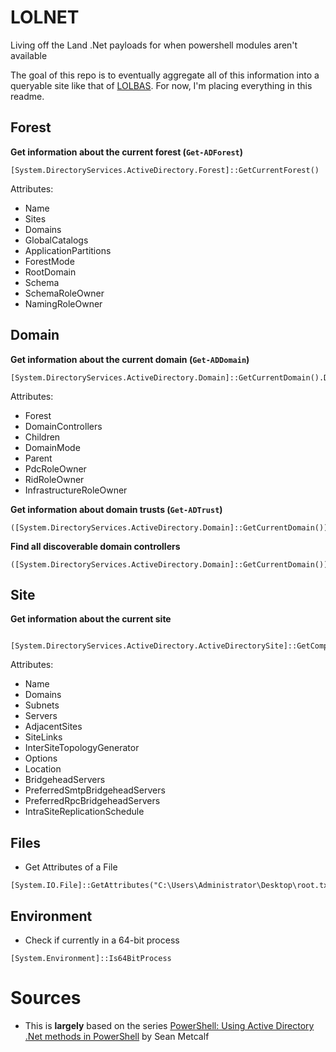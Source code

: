 # LOLNET
Living off the Land .Net payloads for when powershell modules aren't available

The goal of this repo is to eventually aggregate all of this information into a queryable site like that of [LOLBAS](https://lolbas-project.github.io/). For now, I'm placing everything in this readme.

## Forest

**Get information about the current forest (`Get-ADForest`)**
```pwsh
[System.DirectoryServices.ActiveDirectory.Forest]::GetCurrentForest()
```
Attributes:
- Name
- Sites
- Domains
- GlobalCatalogs
- ApplicationPartitions
- ForestMode
- RootDomain
- Schema
- SchemaRoleOwner
- NamingRoleOwner
	

## Domain

**Get information about the current domain (`Get-ADDomain`)**
```pwsh
[System.DirectoryServices.ActiveDirectory.Domain]::GetCurrentDomain().DomainControllers
```
Attributes:
- Forest
- DomainControllers
- Children
- DomainMode
- Parent
- PdcRoleOwner
- RidRoleOwner
- InfrastructureRoleOwner

**Get information about domain trusts (`Get-ADTrust`)**
```pwsh
([System.DirectoryServices.ActiveDirectory.Domain]::GetCurrentDomain()).GetAllTrustRelationships()
```

**Find all discoverable domain controllers**
```pwsh
([System.DirectoryServices.ActiveDirectory.Domain]::GetCurrentDomain()).FindAllDiscoverableDomainControllers()
```

## Site 

**Get information about the current site**
```pwsh
 [System.DirectoryServices.ActiveDirectory.ActiveDirectorySite]::GetComputerSite()
```
Attributes:
- Name
- Domains
- Subnets
- Servers
- AdjacentSites
- SiteLinks
- InterSiteTopologyGenerator
- Options
- Location
- BridgeheadServers
- PreferredSmtpBridgeheadServers
- PreferredRpcBridgeheadServers
- IntraSiteReplicationSchedule


## Files

* Get Attributes of a File
```pwsh
[System.IO.File]::GetAttributes("C:\Users\Administrator\Desktop\root.txt")
```

## Environment

* Check if currently in a 64-bit process
```pwsh
[System.Environment]::Is64BitProcess
```

# Sources

* This is **largely** based on the series [PowerShell: Using Active Directory .Net methods in PowerShell](https://adsecurity.org/?p=113) by Sean Metcalf
